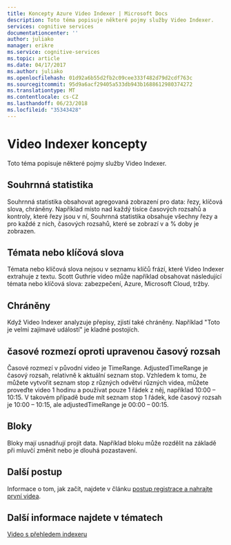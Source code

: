 ```yaml
---
title: Koncepty Azure Video Indexer | Microsoft Docs
description: Toto téma popisuje některé pojmy služby Video Indexer.
services: cognitive services
documentationcenter: ''
author: juliako
manager: erikre
ms.service: cognitive-services
ms.topic: article
ms.date: 04/17/2017
ms.author: juliako
ms.openlocfilehash: 01d92a6b55d2fb2c09cee333f482d79d2cdf763c
ms.sourcegitcommit: 95d9a6acf29405a533db943b1688612980374272
ms.translationtype: MT
ms.contentlocale: cs-CZ
ms.lasthandoff: 06/23/2018
ms.locfileid: "35343428"
---
```

# <a name="video-indexer-concepts"></a>Video Indexer koncepty
 
Toto téma popisuje některé pojmy služby Video Indexer.
    
## <a name="summarized-insights"></a>Souhrnná statistika

Souhrnná statistika obsahovat agregovaná zobrazení pro data: řezy, klíčová slova, chráněny. Například místo nad každý tisíce časových rozsahů a kontroly, které řezy jsou v ní, Souhrnná statistika obsahuje všechny řezy a pro každé z nich, časových rozsahů, které se zobrazí v a % doby je zobrazen.

## <a name="topicskeywords"></a>Témata nebo klíčová slova

Témata nebo klíčová slova nejsou v seznamu klíčů frází, které Video Indexer extrahuje z textu. Scott Guthrie video může například obsahovat následující témata nebo klíčová slova: zabezpečení, Azure, Microsoft Cloud, tržby.

## <a name="sentiments"></a>Chráněny

Když Video Indexer analyzuje přepisy, zjistí také chráněny. Například "Toto je velmi zajímavé událostí" je kladné postojích.

## <a name="time-range-vs-adjusted-time-range"></a>časové rozmezí oproti upravenou časový rozsah

Časové rozmezí v původní video je TimeRange. AdjustedTimeRange je časový rozsah, relativně k aktuální seznam stop. Vzhledem k tomu, že můžete vytvořit seznam stop z různých odvětví různých videa, můžete proveďte video 1 hodinu a používat pouze 1 řádek z něj, například 10:00 – 10:15. V takovém případě bude mít seznam stop 1 řádek, kde časový rozsah je 10:00 – 10:15, ale adjustedTimeRange je 00:00 – 00:15.
 
## <a name="blocks"></a>Bloky

Bloky mají usnadňují projít data. Například bloku může rozdělit na základě při mluvčí změnit nebo je dlouhá pozastavení.

## <a name="next-steps"></a>Další postup

Informace o tom, jak začít, najdete v článku [postup registrace a nahrajte první videa](video-indexer-get-started.md).

## <a name="see-also"></a>Další informace najdete v tématech

[Video s přehledem indexeru](video-indexer-overview.md)

